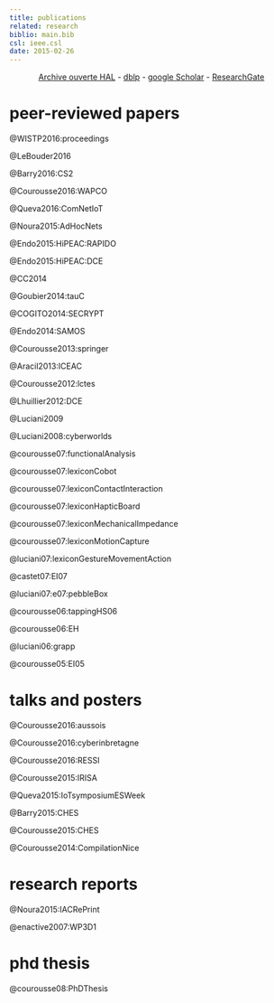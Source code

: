 ```yaml
---
title: publications
related: research
biblio: main.bib
csl: ieee.csl
date: 2015-02-26
---
```


<p style="text-align:center">
  <a href="https://hal.archives-ouvertes.fr/search/index/q/*/authFullName_s/Damien+Courouss%C3%A9">Archive ouverte HAL</a>
- <a href="http://dblp.uni-trier.de/pers/hd/c/Courouss=eacute=:Damien?q=damien+courouss%C3%A9">dblp</a>
- <a href="http://scholar.google.fr/citations?user=obHNKMEAAAAJ">google Scholar</a>
- <a href="http://www.researchgate.net/profile/Damien_Courousse">ResearchGate</a>
</p>

peer-reviewed papers
====================

@WISTP2016:proceedings

@LeBouder2016

@Barry2016:CS2

@Courousse2016:WAPCO

@Queva2016:ComNetIoT

@Noura2015:AdHocNets

@Endo2015:HiPEAC:RAPIDO

@Endo2015:HiPEAC:DCE

@CC2014

@Goubier2014:tauC

@COGITO2014:SECRYPT

@Endo2014:SAMOS

@Courousse2013:springer

@Aracil2013:ICEAC

@Courousse2012:lctes

@Lhuillier2012:DCE

@Luciani2009

@Luciani2008:cyberworlds

@courousse07:functionalAnalysis

@courousse07:lexiconCobot

@courousse07:lexiconContactInteraction

@courousse07:lexiconHapticBoard

@courousse07:lexiconMechanicalImpedance

@courousse07:lexiconMotionCapture

@luciani07:lexiconGestureMovementAction

@castet07:EI07

@luciani07:e07:pebbleBox

@courousse06:tappingHS06

@courousse06:EH

@luciani06:grapp

@courousse05:EI05


talks and posters
=================

@Courousse2016:aussois

@Courousse2016:cyberinbretagne

@Courousse2016:RESSI

@Courousse2015:IRISA

@Queva2015:IoTsymposiumESWeek

@Barry2015:CHES

@Courousse2015:CHES

@Courousse2014:CompilationNice

research reports
================

@Noura2015:IACRePrint

@enactive2007:WP3D1

phd thesis
==========

@courousse08:PhDThesis
